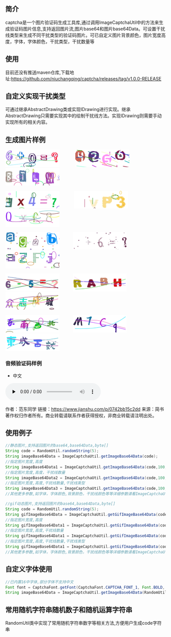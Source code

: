 ## 简介
captcha是一个图片验证码生成工具库,通过调用ImageCaptchaUtil中的方法来生成验证码图片信息,支持返回图片流,图片base64和图片base64Data。可设置干扰线类型来生成不同干扰类型的验证码图片。可已自定义图片背景颜色，图片宽度高度，字体，字体颜色，干扰类型，干扰数量等
## 使用
目前还没有推送maven仓库,下载地址:https://github.com/niuchangqing/captcha/releases/tag/v1.0.0-RELEASE
## 自定义实现干扰类型
可通过继承AbstractDrawing类或实现IDrawing进行实现。继承AbstractDrawing只需要实现其中的绘制干扰线方法。实现IDrawing则需要手动实现所有的相关内容。
## 生成图片样例
![Image](https://github.com/niuchangqing/captcha/blob/master/sample/image/example1.png) &emsp;&emsp;&emsp; ![Image](https://github.com/niuchangqing/captcha/blob/master/sample/image/example2.png) &emsp;&emsp;&emsp; ![Image](https://github.com/niuchangqing/captcha/blob/master/sample/image/example3.png)

![Image](https://github.com/niuchangqing/captcha/blob/master/sample/image/example4.png) &emsp;&emsp;&emsp;![Image](https://github.com/niuchangqing/captcha/blob/master/sample/image/example5.gif) &emsp;&emsp;&emsp;![Image](https://github.com/niuchangqing/captcha/blob/master/sample/image/example5.png)

![Image](https://github.com/niuchangqing/captcha/blob/master/sample/image/example6.png)&emsp;&emsp;&emsp;![Image](https://github.com/niuchangqing/captcha/blob/master/sample/image/example7.gif)&emsp;&emsp;&emsp;![Image](https://github.com/niuchangqing/captcha/blob/master/sample/image/example8.png)

![Image](https://github.com/niuchangqing/captcha/blob/master/sample/image/example9.png)&emsp;&emsp;&emsp;![Image](https://github.com/niuchangqing/captcha/blob/master/sample/image/example10.png)&emsp;&emsp;&emsp;![Image](https://github.com/niuchangqing/captcha/blob/master/sample/image/example11.png)

![Image](https://github.com/niuchangqing/captcha/blob/master/sample/image/example12.png)&emsp;&emsp;&emsp;![Image](https://github.com/niuchangqing/captcha/blob/master/sample/image/example13.png)&emsp;&emsp;&emsp;![Image](https://github.com/niuchangqing/captcha/blob/master/sample/image/example14.png)
### 音频验证码样例
- 中文

<audio id="audio" controls="" preload="none">
<source id="zh_sample1" src="https://github.com/niuchangqing/captcha/blob/master/sample/audio/zh_sample1.wav">
</audio>

作者：范东同学
链接：https://www.jianshu.com/p/0742bb15c2dd
来源：简书
著作权归作者所有。商业转载请联系作者获得授权，非商业转载请注明出处。
## 使用例子
```java
//静态图片,支持返回图片的base64,base64Data,byte[]
String code = RandomUtil.randomString(5);
String imageBase64Data = ImageCaptchaUtil.getImageBase64Data(code);
//指定图片宽度,高度
String imageBase64Data1 = ImageCaptchaUtil.getImageBase64Data(code,100,35);
//指定图片宽度,高度，干扰线数量
String imageBase64Data2 = ImageCaptchaUtil.getImageBase64Data(code,100,35,10);
//指定图片宽度,高度,干扰线数量,干扰线类型
String imageBase64Data3 = ImageCaptchaUtil.getImageBase64Data(code,100,35,10,InterferenceTypeEnum.LINE);
//其他更多参数,如字体，字体颜色,背景颜色，干扰线颜色等等详细参数请看ImageCaptchaUtil类中的具体方法;
```

```java
//gif动态图片,支持返回图片的base64,base64Data,byte[]
String code = RandomUtil.randomString(5);
String gifImageBase64Data = ImageCaptchaUtil.getGifImageBase64Data(code);
//指定图片宽度,高度
String gifImageBase64Data1 = ImageCaptchaUtil.getGifImageBase64Data(code,100,35);
//指定图片宽度,高度,干扰线数量
String gifImageBase64Data1 = ImageCaptchaUtil.getGifImageBase64Data(code,100,35);
//指定图片宽度,高度,干扰线数量,干扰线类型
String gifImageBase64Data1 = ImageCaptchaUtil.getGifImageBase64Data(code,100,35,InterferenceTypeEnum.LINE);
//其他更多参数,如字体，字体颜色,背景颜色，干扰线颜色等等详细参数请看ImageCaptchaUtil类中的具体方法;
```
## 自定义字体使用
```java
//已内置16中字体,部分字体不支持中文
Font font = CaptchaFont.getFont(CaptchaFont.CAPTCHA_FONT_1, Font.BOLD, 40);
String imageBase64Data = ImageCaptchaUtil.getImageBase64Data(RandomUtil.randomString(4), 175, 55, 5, InterferenceTypeEnum.BEZIER, font);
```
## 常用随机字符串随机数子和随机运算字符串
RandomUtil类中实现了常用随机字符串数字等相关方法,方便用户生成code字符串